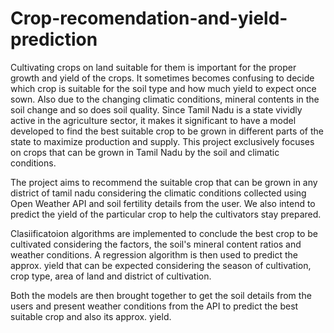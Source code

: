 # Crop-recomendation-and-yield-prediction

Cultivating crops on land suitable for them is important for the proper growth and yield of the crops. It sometimes becomes confusing to decide which crop is suitable for the soil type and how much yield to expect once sown. Also due to the changing climatic conditions, mineral contents in the soil change and so does soil quality. 
Since Tamil Nadu is a state vividly active in the agriculture sector, it makes it significant to have a model developed to find the best suitable crop to be grown in different parts of the state to maximize production and supply. This project exclusively focuses on crops that can be grown in Tamil Nadu by the soil and climatic conditions.

The project aims to recommend the suitable crop that can be grown in any district of tamil nadu considering the climatic conditions collected using Open Weather API and soil fertility details from the user. We also intend to predict the yield of the particular crop to help the cultivators stay prepared.

Clasiificatoion algorithms are implemented to conclude the best crop to be cultivated considering the factors, the soil's mineral content ratios and weather conditions.
A regression algorithm is then used to predict the approx. yield that can be expected considering the season of cultivation, crop type, area of land and district of cultivation.

Both the models are then brought together to get the soil details from the users and present weather conditions from the API to predict the best suitable crop and also its approx. yield.

